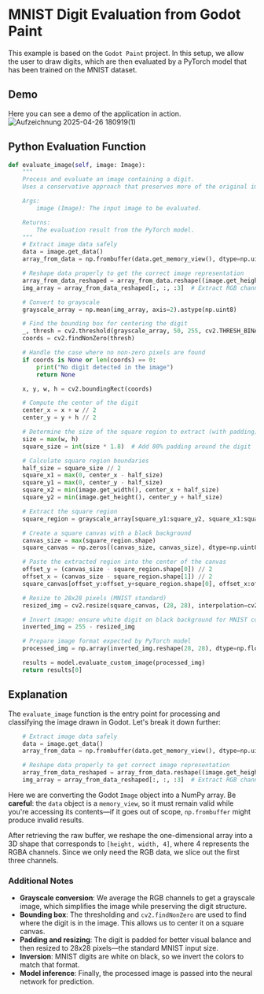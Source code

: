 
# MNIST Digit Evaluation from Godot Paint


This example is based on the `Godot Paint` project. In this setup, we allow the user to draw digits, which are then evaluated by a PyTorch model that has been trained on the MNIST dataset.

## Demo
Here you can see a demo of the application in action.
![Aufzeichnung 2025-04-26 180919(1)](https://github.com/user-attachments/assets/c981434c-d745-429b-beae-aa034d2bf2fc)


## Python Evaluation Function

```python
def evaluate_image(self, image: Image):
    """
    Process and evaluate an image containing a digit.
    Uses a conservative approach that preserves more of the original image characteristics.

    Args:
        image (Image): The input image to be evaluated.

    Returns:
        The evaluation result from the PyTorch model.
    """
    # Extract image data safely
    data = image.get_data()
    array_from_data = np.frombuffer(data.get_memory_view(), dtype=np.uint8)

    # Reshape data properly to get the correct image representation
    array_from_data_reshaped = array_from_data.reshape((image.get_height(), image.get_width(), 4))
    img_array = array_from_data_reshaped[:, :, :3]  # Extract RGB channels (ignore alpha)

    # Convert to grayscale
    grayscale_array = np.mean(img_array, axis=2).astype(np.uint8)

    # Find the bounding box for centering the digit
    _, thresh = cv2.threshold(grayscale_array, 50, 255, cv2.THRESH_BINARY_INV)
    coords = cv2.findNonZero(thresh)

    # Handle the case where no non-zero pixels are found
    if coords is None or len(coords) == 0:
        print("No digit detected in the image")
        return None

    x, y, w, h = cv2.boundingRect(coords)

    # Compute the center of the digit
    center_x = x + w // 2
    center_y = y + h // 2

    # Determine the size of the square region to extract (with padding)
    size = max(w, h)
    square_size = int(size * 1.8)  # Add 80% padding around the digit

    # Calculate square region boundaries
    half_size = square_size // 2
    square_x1 = max(0, center_x - half_size)
    square_y1 = max(0, center_y - half_size)
    square_x2 = min(image.get_width(), center_x + half_size)
    square_y2 = min(image.get_height(), center_y + half_size)

    # Extract the square region
    square_region = grayscale_array[square_y1:square_y2, square_x1:square_x2]

    # Create a square canvas with a black background
    canvas_size = max(square_region.shape)
    square_canvas = np.zeros((canvas_size, canvas_size), dtype=np.uint8)

    # Paste the extracted region into the center of the canvas
    offset_y = (canvas_size - square_region.shape[0]) // 2
    offset_x = (canvas_size - square_region.shape[1]) // 2
    square_canvas[offset_y:offset_y+square_region.shape[0], offset_x:offset_x+square_region.shape[1]] = square_region

    # Resize to 28x28 pixels (MNIST standard)
    resized_img = cv2.resize(square_canvas, (28, 28), interpolation=cv2.INTER_AREA)

    # Invert image: ensure white digit on black background for MNIST compatibility
    inverted_img = 255 - resized_img

    # Prepare image format expected by PyTorch model
    processed_img = np.array(inverted_img.reshape(28, 28), dtype=np.float32)

    results = model.evaluate_custom_image(processed_img)
    return results[0]
```

## Explanation

The `evaluate_image` function is the entry point for processing and classifying the image drawn in Godot. Let's break it down further:

```python
    # Extract image data safely
    data = image.get_data()
    array_from_data = np.frombuffer(data.get_memory_view(), dtype=np.uint8)

    # Reshape data properly to get correct image representation
    array_from_data_reshaped = array_from_data.reshape((image.get_height(), image.get_width(), 4))
    img_array = array_from_data_reshaped[:, :, :3]  # Extract RGB channels
```

Here we are converting the Godot `Image` object into a NumPy array. Be **careful**: the `data` object is a `memory_view`, so it must remain valid while you're accessing its contents—if it goes out of scope, `np.frombuffer` might produce invalid results.

After retrieving the raw buffer, we reshape the one-dimensional array into a 3D shape that corresponds to `[height, width, 4]`, where 4 represents the RGBA channels. Since we only need the RGB data, we slice out the first three channels.

### Additional Notes

- **Grayscale conversion**: We average the RGB channels to get a grayscale image, which simplifies the image while preserving the digit structure.
- **Bounding box**: The thresholding and `cv2.findNonZero` are used to find where the digit is in the image. This allows us to center it on a square canvas.
- **Padding and resizing**: The digit is padded for better visual balance and then resized to 28x28 pixels—the standard MNIST input size.
- **Inversion**: MNIST digits are white on black, so we invert the colors to match that format.
- **Model inference**: Finally, the processed image is passed into the neural network for prediction.
